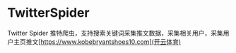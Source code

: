# TwitterSpider
Twitter Spider 推特爬虫，支持搜索关键词采集推文数据，采集相关用户，采集用户主页推文[https://www.kobebryantshoes10.com](开云体育) 
